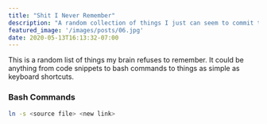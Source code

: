 ```yaml
---
title: "Shit I Never Remember"
description: "A random collection of things I just can seem to commit to memory."
featured_image: '/images/posts/06.jpg'
date: 2020-05-13T16:13:32-07:00
---
```

This is a random list of things my brain refuses to remember. It could be anything from code snippets to bash commands to things as simple as keyboard shortcuts.

### Bash Commands
``` bash
ln -s <source file> <new link>
```

